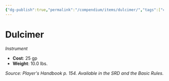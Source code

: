 ```yaml
---
{"dg-publish":true,"permalink":"/compendium/items/dulcimer/","tags":["compendium/src/5e/phb","item/gear/instrument"]}
---
```


# Dulcimer
*Instrument*  

- **Cost**: 25 gp
- **Weight**: 10.0 lbs.

*Source: Player's Handbook p. 154. Available in the SRD and the Basic Rules.*